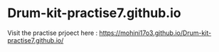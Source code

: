 # Drum-kit-practise7.github.io
Visit the practise prjoect here : https://mohini17o3.github.io/Drum-kit-practise7.github.io/
